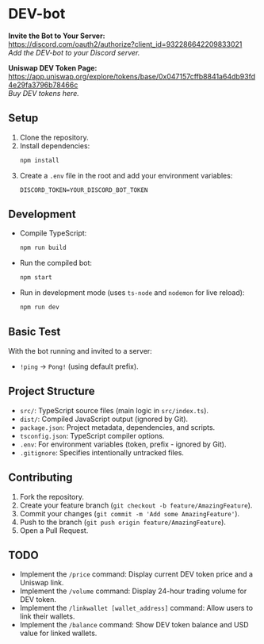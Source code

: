 # DEV-bot

**Invite the Bot to Your Server:**  
https://discord.com/oauth2/authorize?client_id=932286642209833021  
*Add the DEV-bot to your Discord server.*

**Uniswap DEV Token Page:**  
https://app.uniswap.org/explore/tokens/base/0x047157cffb8841a64db93fd4e29fa3796b78466c  
*Buy DEV tokens here.*

## Setup

1.  Clone the repository.
2.  Install dependencies:
    ```bash
    npm install
    ```
3.  Create a `.env` file in the root and add your environment variables:
    ```env
    DISCORD_TOKEN=YOUR_DISCORD_BOT_TOKEN
    ```

## Development

*   Compile TypeScript:
    ```bash
    npm run build
    ```
*   Run the compiled bot:
    ```bash
    npm start
    ```
*   Run in development mode (uses `ts-node` and `nodemon` for live reload):
    ```bash
    npm run dev
    ```

## Basic Test

With the bot running and invited to a server:

*   `!ping` -> `Pong!` (using default prefix).

## Project Structure

*   `src/`: TypeScript source files (main logic in `src/index.ts`).
*   `dist/`: Compiled JavaScript output (ignored by Git).
*   `package.json`: Project metadata, dependencies, and scripts.
*   `tsconfig.json`: TypeScript compiler options.
*   `.env`: For environment variables (token, prefix - ignored by Git).
*   `.gitignore`: Specifies intentionally untracked files.

## Contributing

1.  Fork the repository.
2.  Create your feature branch (`git checkout -b feature/AmazingFeature`).
3.  Commit your changes (`git commit -m 'Add some AmazingFeature'`).
4.  Push to the branch (`git push origin feature/AmazingFeature`).
5.  Open a Pull Request.

## TODO

- Implement the `/price` command: Display current DEV token price and a Uniswap link.
- Implement the `/volume` command: Display 24-hour trading volume for DEV token.
- Implement the `/linkwallet [wallet_address]` command: Allow users to link their wallets.
- Implement the `/balance` command: Show DEV token balance and USD value for linked wallets.
